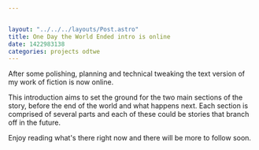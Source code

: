 ```yaml
---


layout: "../../../layouts/Post.astro"
title: One Day the World Ended intro is online
date: 1422983138
categories: projects odtwe
---
```


After some polishing, planning and technical tweaking the text version of my work of fiction is now online.

This introduction aims to set the ground for the two main sections of the story, before the end of the world and what happens next. Each section is comprised of several parts and each of these could be stories that branch off in the future.

Enjoy reading what's there right now and there will be more to follow soon.
